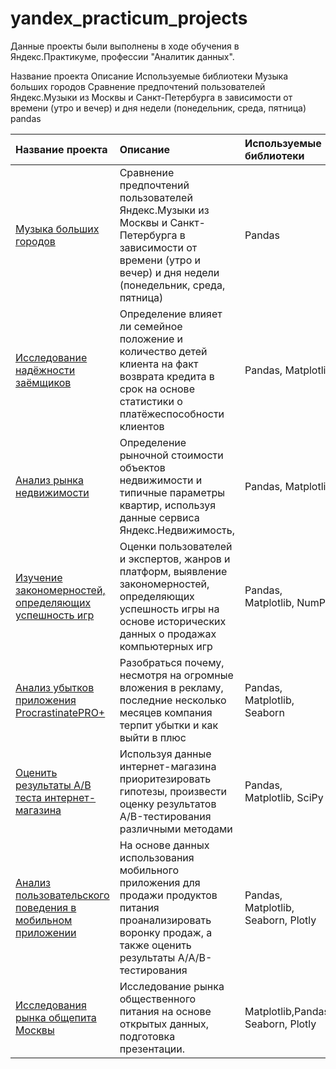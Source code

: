 # yandex_practicum_projects

Данные проекты были выполнены в ходе обучения в Яндекс.Практикуме, профессии "Аналитик данных".

Название проекта	Описание	Используемые библиотеки
Музыка больших городов	Сравнение предпочтений пользователей Яндекс.Музыки из Москвы и Санкт-Петербурга в зависимости от времени (утро и вечер) и дня недели (понедельник, среда, пятница)	pandas

| Название проекта | Описание | Используемые библиотеки |
| :-------------------- | :--------------------- |:---------------------------|
|[Музыка больших городов](https://github.com/olga-ivchenko/yandex_practicum_projects/blob/main/project_1/)| Сравнение предпочтений пользователей Яндекс.Музыки из Москвы и Санкт-Петербурга в зависимости от времени (утро и вечер) и дня недели (понедельник, среда, пятница) | Pandas |
|[Исследование надёжности заёмщиков](https://github.com/olga-ivchenko/yandex_practicum_projects/blob/main/project_2/)| Определение влияет ли семейное положение и количество детей клиента на факт возврата кредита в срок на основе статистики о платёжеспособности клиентов| Pandas, Matplotlib |
|[Анализ рынка недвижимости](https://github.com/olga-ivchenko/yandex_practicum_projects/blob/main/project_3/)|Определение рыночной стоимости объектов недвижимости и типичные параметры квартир, используя данные сервиса Яндекс.Недвижимость,  | Pandas, Matplotlib |
|[Изучение закономерностей, определяющих успешность игр](https://github.com/olga-ivchenko/yandex_practicum_projects/blob/main/project_4/)| Оценки пользователей и экспертов, жанров и платформ, выявление закономерностей, определяющих успешность игры на основе исторических данных о продажах компьютерных игр| Pandas, Matplotlib, NumPy  |
|[Анализ убытков приложения ProcrastinatePRO+](https://github.com/olga-ivchenko/yandex_practicum_projects/blob/main/project_5/)|Разобраться почему, несмотря на огромные вложения в рекламу, последние несколько месяцев компания терпит убытки и как выйти в плюс| Pandas, Matplotlib, Seaborn  |
|[Оценить результаты A/B теста интернет-магазина](https://github.com/olga-ivchenko/yandex_practicum_projects/blob/main/project_6/)|Используя данные интернет-магазина приоритезировать гипотезы, произвести оценку результатов A/B-тестирования различными методами| Pandas, Matplotlib, SciPy  |
|[Анализ пользовательского поведения в мобильном приложении](https://github.com/olga-ivchenko/yandex_practicum_projects/blob/main/project_7/)|На основе данных использования мобильного приложения для продажи продуктов питания проанализировать воронку продаж, а также оценить результаты A/A/B-тестирования | Pandas, Matplotlib, Seaborn, Plotly  |
|[Исследования рынка общепита Москвы](https://github.com/olga-ivchenko/yandex_practicum_projects/blob/main/project_8/)|Исследование рынка общественного питания на основе открытых данных, подготовка презентации. | Matplotlib,Pandas, Seaborn, Plotly |
